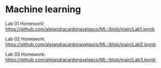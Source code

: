 # Machine learning
Lab 01 Homework: https://github.com/alejandracardonavelasco/ML-/blob/main/Lab1.ipynb

Lab 02 Homework: https://github.com/alejandracardonavelasco/ML-/blob/main/Lab2.ipynb

Lab 03 Homework: https://github.com/alejandracardonavelasco/ML-/blob/main/Lab3.ipynb

